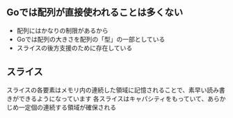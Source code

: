 ## Goでは配列が直接使われることは多くない
* 配列にはかなりの制限があるから
* Goでは配列の大きさを配列の「型」の一部としている
* スライスの後方支援のために存在している

## スライス
スライスの各要素はメモリ内の連続した領域に記憶されることで、素早い読み書きができるようになっています
各スライスはキャパシティをもっていて、あらかじめ一定個の連続する領域が確保される

